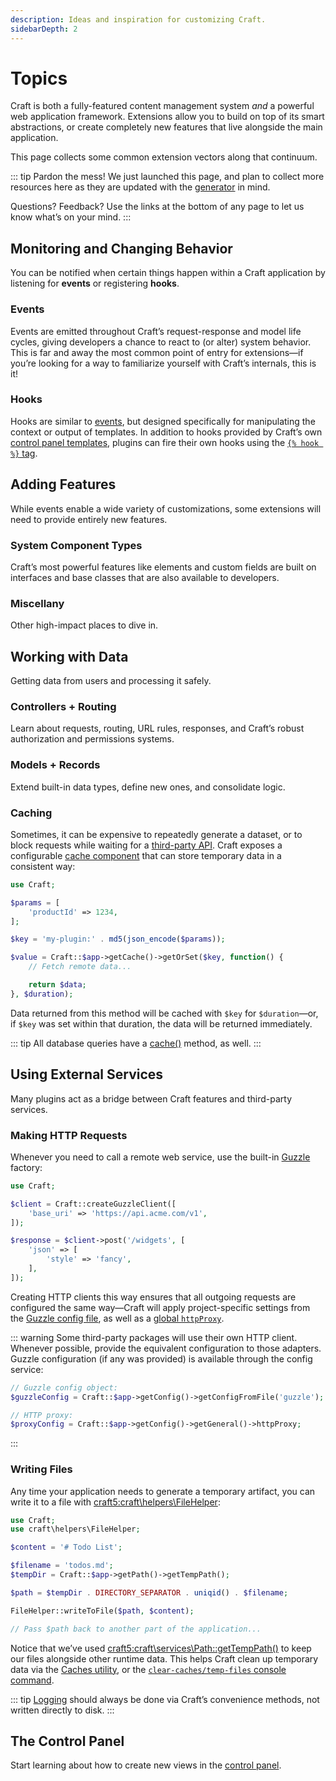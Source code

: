 ```yaml
---
description: Ideas and inspiration for customizing Craft.
sidebarDepth: 2
---
```


# Topics

Craft is both a fully-featured content management system _and_ a powerful web application framework. Extensions allow you to build on top of its smart abstractions, or create completely new features that live alongside the main application.

This page collects some common extension vectors along that continuum.

::: tip
Pardon the mess! We just launched this page, and plan to collect more resources here as they are updated with the [generator](generator.md) in mind.

Questions? Feedback? Use the links at the bottom of any page to let us know what’s on your mind.
:::

## Monitoring and Changing Behavior

You can be notified when certain things happen within a Craft application by listening for **events** or registering **hooks**.

### Events

Events are emitted throughout Craft’s request-response and model life cycles, giving developers a chance to react to (or alter) system behavior. This is far and away the most common point of entry for extensions—if you’re looking for a way to familiarize yourself with Craft’s internals, this is it!

<See path="events.md" />

### Hooks

Hooks are similar to [events](#events), but designed specifically for manipulating the context or output of templates. In addition to hooks provided by Craft’s own [control panel templates](template-hooks.md#control-panel-template-hooks), plugins can fire their own hooks using the [`{% hook %}` tag](../dev/tags.twig#hook).

<See path="template-hooks.md" />

## Adding Features

While events enable a wide variety of customizations, some extensions will need to provide entirely new features.

### System Component Types

Craft’s most powerful features like elements and custom fields are built on interfaces and base classes that are also available to developers.

<See path="element-types.md" />
<See path="field-types.md" />
<See path="filesystem-types.md" />
<See path="widget-types.md" />
<See path="queue-jobs.md" />

### Miscellany

Other high-impact places to dive in.

<See path="utilities.md" />

## Working with Data

Getting data from users and processing it safely.

### Controllers + Routing

Learn about requests, routing, URL rules, responses, and Craft’s robust authorization and permissions systems.

<See path="controllers.md" />
<See path="user-permissions.md" />

### Models + Records

Extend built-in data types, define new ones, and consolidate logic.

<See path="behaviors.md" />
<See path="services.md" />
<See path="soft-deletes.md" />

### Caching

Sometimes, it can be expensive to repeatedly generate a dataset, or to block requests while waiting for a [third-party API](#using-external-services). Craft exposes a configurable [cache component](guide:caching-data) that can store temporary data in a consistent way:

```php
use Craft;

$params = [
    'productId' => 1234,
];

$key = 'my-plugin:' . md5(json_encode($params));

$value = Craft::$app->getCache()->getOrSet($key, function() {
    // Fetch remote data...

    return $data;
}, $duration);
```

Data returned from this method will be cached with `$key` for `$duration`—or, if `$key` was set within that duration, the data will be returned immediately.

::: tip
All database queries have a [cache()](yii2:yii\db\Query::cache()) method, as well.
:::

## Using External Services

Many plugins act as a bridge between Craft features and third-party services.

### Making HTTP Requests

Whenever you need to call a remote web service, use the built-in [Guzzle](http://docs.guzzlephp.org/en/latest/) factory:

```php
use Craft;

$client = Craft::createGuzzleClient([
    'base_uri' => 'https://api.acme.com/v1',
]);

$response = $client->post('/widgets', [
    'json' => [
        'style' => 'fancy',
    ],
]);
```

Creating HTTP clients this way ensures that all outgoing requests are configured the same way—Craft will apply project-specific settings from the [Guzzle config file](../config/README.md#guzzle), as well as a [global `httpProxy`](../config/general.md#httpproxy).

::: warning
Some third-party packages will use their own HTTP client. Whenever possible, provide the equivalent configuration to those adapters. Guzzle configuration (if any was provided) is available through the config service:

```php
// Guzzle config object:
$guzzleConfig = Craft::$app->getConfig()->getConfigFromFile('guzzle');

// HTTP proxy:
$proxyConfig = Craft::$app->getConfig()->getGeneral()->httpProxy;
```
:::

### Writing Files

Any time your application needs to generate a temporary artifact, you can write it to a file with <craft5:craft\helpers\FileHelper>:

```php
use Craft;
use craft\helpers\FileHelper;

$content = '# Todo List';

$filename = 'todos.md';
$tempDir = Craft::$app->getPath()->getTempPath();

$path = $tempDir . DIRECTORY_SEPARATOR . uniqid() . $filename;

FileHelper::writeToFile($path, $content);

// Pass $path back to another part of the application...
```

Notice that we’ve used <craft5:craft\services\Path::getTempPath()> to keep our files alongside other runtime data. This helps Craft clean up temporary data via the [Caches utility](../control-panel.md#utilities), or the [`clear-caches/temp-files` console command](../reference/cli.md#clear-caches-temp-files).

::: tip
[Logging](../logging.md) should always be done via Craft’s convenience methods, not written directly to disk.
:::

## The Control Panel

Start learning about how to create new views in the [control panel](../control-panel.md).

<See path="cp-section.md" />
